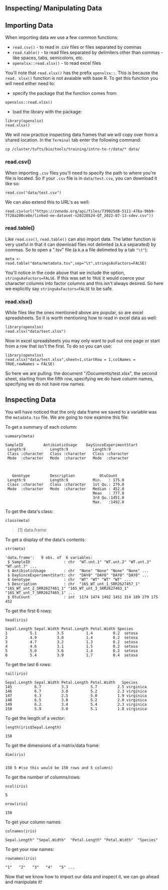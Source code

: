## Inspecting/ Manipulating Data

## Importing Data

When importing data we use a few common functions:

* ```read.csv()``` - to read in .csv files or files separated by commas
* ```read.table()``` - to read files separated by delimiters other than commas - like spaces, tabs, semicolons, etc.
* ```openxlsx::read.xlsx()``` - to read excel files

You'll note that ```read.xlsx()``` has the prefix ```openxlsx::```. This is because the ```read. xlsx()``` function is not avaiable with base R. To get this function you will need either need to:

- specify the package that the function comes from:
  
```
openxlsx::read.xlsx()
```
  
- load the library with the package:
  
```
library(openxlsx)
read.xlsx()
```

We will now practice inspecting data frames that we will copy over from a shared location. In the `Terminal` tab enter the following command:

```
cp /cluster/tufts/bio/tools/training/intro-to-r/data/* data/
```

### read.csv()

When importing `.csv` files you'll need to specify the path to where you're file is located. So if your `.csv` file is in `data/test.csv`, you can download it like so:

```
read.csv("data/test.csv")
```

We can also extend this to URL's as well:

```
read.csv(url("https://zenodo.org/api/files/739025d8-5111-476a-9bb9-7f28a200ce8e/linked-ee-dataset-v20220524-QT_2022-07-13-sdev.csv"))
```

### read.table()

Like ```read.csv()```, ```read.table()``` can also import data. The latter function is very useful in that it can download files not delimted (a.k.a separated) by commas. So to open a ".tsv" file (a.k.a a file delimeted by a tab ```"\t"```):

```
meta <- read.table("data/metadata.tsv",sep="\t",stringsAsFactors=FALSE)
```

You'll notice in the code above that we include the option, ```stringsAsFactors=FALSE```. If this was set to ```TRUE``` it would coerce your character columns into factor columns and this isn't always desired. So here we explicitly say ```stringsAsFactors=FALSE``` to be safe.

### read.xlsx()

While files like the ones mentioned above are popular, so are excel spreadsheets. So it is worth mentioning how to read in excel data as well:

```
library(openxlsx)      
read.xlsx("data/test.xlsx")
```

Now in excel spreadsheets you may only want to pull out one page or start from a row that isn't the first. To do so you can use:

```
library(openxlsx)
read.xlsx("data/test.xlsx",sheet=1,startRow = 1,colNames = TRUE,rowNames = FALSE)
```

So here we are pulling: the document "/Documents/test.xlsx", the second sheet, starting from the fifth row, specifying we do have column names, specifying we do not have row names. 

## Inspecting Data

You will have noticed that the only data frame we saved to a variable was the `metadata.tsv` file. We are going to now examine this file:

To get a summary of each column:

```
summary(meta)

SampleID         AntibioticUsage    DaySinceExperimentStart
 Length:9           Length:9           Length:9               
 Class :character   Class :character   Class :character       
 Mode  :character   Mode  :character   Mode  :character       
                                                              
                                                              
                                                              
   Genotype         Description           OtuCount     
 Length:9           Length:9           Min.   : 175.0  
 Class :character   Class :character   1st Qu.: 279.0  
 Mode  :character   Mode  :character   Median : 452.0  
                                       Mean   : 777.8  
                                       3rd Qu.:1451.0  
                                       Max.   :1492.0  
```
    

To get the data's class:

```
class(meta)
```

> [1] data.frame

To get a display of the data's contents:

```
str(meta)

'data.frame':	9 obs. of  6 variables:
 $ SampleID               : chr  "WT.unt.1" "WT.unt.2" "WT.unt.3" "WT.unt.7" ...
 $ AntibioticUsage        : chr  "None" "None" "None" "None" ...
 $ DaySinceExperimentStart: chr  "DAY0" "DAY0" "DAY0" "DAY0" ...
 $ Genotype               : chr  "WT" "WT" "WT" "WT" ...
 $ Description            : chr  "16S_WT_unt_1_SRR2627457_1" "16S_WT_unt_2_SRR2627461_1" "16S_WT_unt_3_SRR2627463_1" "16S_WT_unt_7_SRR2627465_1" ...
 $ OtuCount               : int  1174 1474 1492 1451 314 189 279 175 452
```

 
To get the first 6 rows:

    head(iris)
 
    Sepal.Length Sepal.Width Petal.Length Petal.Width Species
    1          5.1         3.5          1.4         0.2  setosa
    2          4.9         3.0          1.4         0.2  setosa
    3          4.7         3.2          1.3         0.2  setosa
    4          4.6         3.1          1.5         0.2  setosa
    5          5.0         3.6          1.4         0.2  setosa
    6          5.4         3.9          1.7         0.4  setosa
    

To get the last 6 rows:

    tail(iris)

    Sepal.Length Sepal.Width Petal.Length Petal.Width   Species
    145          6.7         3.3          5.7         2.5 virginica
    146          6.7         3.0          5.2         2.3 virginica
    147          6.3         2.5          5.0         1.9 virginica
    148          6.5         3.0          5.2         2.0 virginica
    149          6.2         3.4          5.4         2.3 virginica
    150          5.9         3.0          5.1         1.8 virginica
    

To get the length of a vector:

    length(iris$Sepal.Length)
    
    150

To get the dimensions of a matrix/data frame:

    dim(iris)


    150 5 #(so this would be 150 rows and 5 columns)

To get the number of columns/rows:

    ncol(iris)
    
    5

    nrow(iris)

    150

To get your column names:

    colnames(iris)

    Sepal.Length" "Sepal.Width"  "Petal.Length" "Petal.Width"  "Species"

To get your row names:

    rownames(iris)

    "1"   "2"   "3"   "4"   "5" ...

Now that we know how to import our data and inspect it, we can go ahead and manipulate it!
